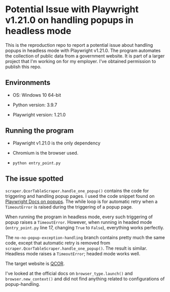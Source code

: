 # Potential Issue with Playwright v1.21.0 on handling popups in headless mode

This is the reproduction repo to report a potential issue about handling popups in headless mode with
Playwright v1.21.0. The program automates the collection of public data from a government website. It is
part of a larger project that I'm working on for my employer. I've obtained permission to publish this repo.

## Environments

- OS: Windows 10 64-bit

- Python version: 3.9.7

- Playwright version: 1.21.0

## Running the program

- Playwright v1.21.0 is the only dependency

- Chromium is the browser used.

- `python entry_point.py`

## The issue spotted

`scraper.QcorTableScraper.handle_one_popup()` contains the code for triggering and handling popup pages. I used the
code snippet found on [Playwright Docs on popups](https://playwright.dev/python/docs/pages#handling-popups). The
while loop is for automatic retry when a `TimeoutError` is raised during the triggering of a popup page.

When running the program in headless mode, every such triggering of popup raises a `TimeoutError`. However,
when running in headed mode (`entry_point.py` line 17, changing `True` to `False`), everything works perfectly.

The `no-no-popup-exception-handling` branch contains pretty much the same code, except that automatic retry 
is removed from `scraper.QcorTableScraper.handle_one_popup()`. The result is similar. Headless mode raises a
`TimeoutError`; headed mode works well.

The target website is [QCOR](https://qcor.cms.gov/main.jsp).

I've looked at the official docs on `browser_type.launch()` and `browser.new_context()` and did not find anything
related to configurations of popup-handling.
